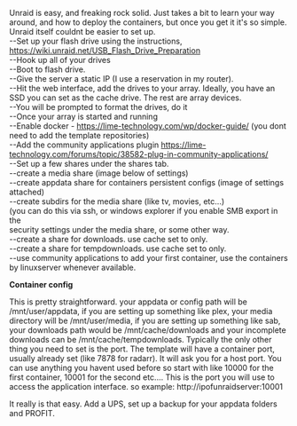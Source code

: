 Unraid is easy, and freaking rock solid.  Just takes a bit to learn your way around, and how to deploy the containers, but once you get it it's so simple.  Unraid itself couldnt be easier to set up.  
--Set up your flash drive using the instructions, https://wiki.unraid.net/USB_Flash_Drive_Preparation<br>
--Hook up all of your drives<br>
--Boot to flash drive.  <br>
--Give the server a static IP (I use a reservation in my router). <br> 
--Hit the web interface, add the drives to your array.  Ideally, you have an SSD you can set as the cache drive.  The rest are array devices. <br> 
--You will be prompted to format the drives, do it<br>
--Once your array is started and running<br>
--Enable docker - https://lime-technology.com/wp/docker-guide/ (you dont need to add the template repositories)<br>
--Add the community applications plugin https://lime-technology.com/forums/topic/38582-plug-in-community-applications/<br>
--Set up a few shares under the shares tab. <br> 
      --create a media share (image below of settings)<br>
      --create appdata share for containers persistent configs (image of settings attached)<br>
      --create subdirs for the media share (like tv, movies, etc...)<br> 
      (you can do this via ssh, or windows explorer if you enable SMB export in the <br>
      security settings under the media share, or some other way.<br>
      --create a share for downloads.  use cache set to only.<br>
      --create a share for tempdownloads.  use cache set to only.<br>
--use community applications to add your first container, use the containers by linuxserver whenever available.<br>  

****Container config****

This is pretty straightforward.  your appdata or config path will be /mnt/user/appdata, if you are setting up something like plex, your media directory will be /mnt/user/media, if you are setting up something like sab, your downloads path would be /mnt/cache/downloads and your incomplete downloads can be /mnt/cache/tempdownloads.  Typically the only other thing you need to set is the port.  The template will have a container port, usually already set (like 7878 for radarr).  It will ask you for a host port.  You can use anything you havent used before so start with like 10000 for the first container, 10001 for the second etc....  This is the port you will use to access the application interface.  so example: http://ipofunraidserver:10001

It really is that easy.  Add a UPS, set up a backup for your appdata folders and PROFIT.